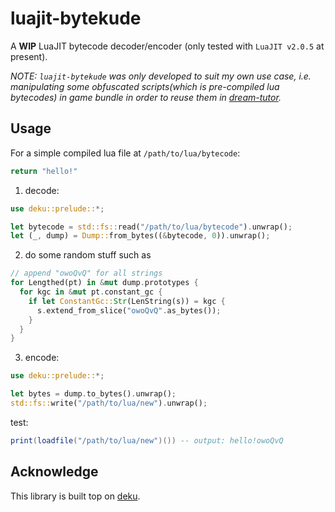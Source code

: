 # luajit-bytekude
A **WIP** LuaJIT bytecode decoder/encoder (only tested with `LuaJIT v2.0.5` at present). 

_NOTE: `luajit-bytekude` was only developed to suit my own use case, i.e. manipulating some obfuscated scripts(which is pre-compiled lua bytecodes) in game bundle in order to reuse them in [dream-tutor](https://github.com/dream-broker/dream-tutor)._

## Usage
For a simple compiled lua file at `/path/to/lua/bytecode`:
```lua
return "hello!"
```

1. decode:
```rust
use deku::prelude::*;

let bytecode = std::fs::read("/path/to/lua/bytecode").unwrap();
let (_, dump) = Dump::from_bytes((&bytecode, 0)).unwrap();
```

2. do some random stuff such as
```rust
// append "owoQvQ" for all strings
for Lengthed(pt) in &mut dump.prototypes {
  for kgc in &mut pt.constant_gc {
    if let ConstantGc::Str(LenString(s)) = kgc {
      s.extend_from_slice("owoQvQ".as_bytes());
    } 
  }
}
```

3. encode:
```rust
use deku::prelude::*;

let bytes = dump.to_bytes().unwrap();
std::fs::write("/path/to/lua/new").unwrap();
```

test:
```lua
print(loadfile("/path/to/lua/new")()) -- output: hello!owoQvQ
```
## Acknowledge
This library is built top on [deku](https://docs.rs/deku/latest/deku).
